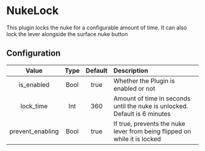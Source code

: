 # NukeLock
This plugin locks the nuke for a configurable amount of time. It can also lock the lever alongside the surface nuke button

## Configuration
Value | Type | Default | Description
:---: | :---: | :---: | :----
is_enabled | Bool | true | Whether the Plugin is enabled or not
lock_time | Int | 360 | Amount of time in seconds until the nuke is unlocked. Default is 6 minutes
prevent_enabling | Bool | true | If true, prevents the nuke lever from being flipped on while it is locked
